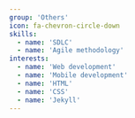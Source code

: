 ```yaml
---
group: 'Others'
icon: fa-chevron-circle-down
skills:
  - name: 'SDLC'
  - name: 'Agile methodology'
interests:
  - name: 'Web development'
  - name: 'Mobile development'
  - name: 'HTML'
  - name: 'CSS'
  - name: 'Jekyll'
---
```

